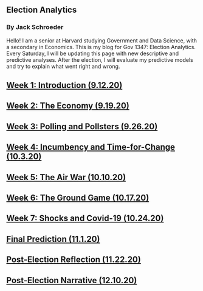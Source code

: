 ## Election Analytics

### By Jack Schroeder

Hello! I am a senior at Harvard studying Government and Data Science, with a secondary in Economics. This is my blog for Gov 1347: Election Analytics. Every Saturday, I will be updating this page with new descriptive and predictive analyses. After the election, I will evaluate my predictive models and try to explain what went right and wrong.

## [Week 1: Introduction (9.12.20)](Posts/week1.md)

## [Week 2: The Economy (9.19.20)](Posts/week2.md)

## [Week 3: Polling and Pollsters (9.26.20)](Posts/week3.md)

## [Week 4: Incumbency and Time-for-Change (10.3.20)](Posts/week4.md)

## [Week 5: The Air War (10.10.20)](Posts/week5.md)

## [Week 6: The Ground Game (10.17.20)](Posts/week6.md)

## [Week 7: Shocks and Covid-19 (10.24.20)](Posts/week7.md)

## [Final Prediction (11.1.20)](Posts/final.md)

## [Post-Election Reflection (11.22.20)](Posts/reflection.md)

## [Post-Election Narrative (12.10.20)](Posts/narrative.md)
